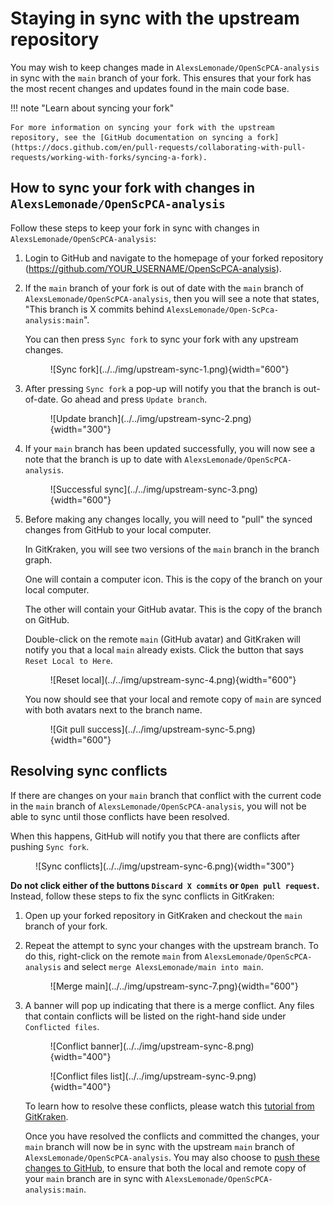 # Staying in sync with the upstream repository

You may wish to keep changes made in `AlexsLemonade/OpenScPCA-analysis` in sync with the `main` branch of your fork.
This ensures that your fork has the most recent changes and updates found in the main code base.

!!! note "Learn about syncing your fork"

    For more information on syncing your fork with the upstream repository, see the [GitHub documentation on syncing a fork](https://docs.github.com/en/pull-requests/collaborating-with-pull-requests/working-with-forks/syncing-a-fork).


## How to sync your fork with changes in `AlexsLemonade/OpenScPCA-analysis`

Follow these steps to keep your fork in sync with changes in `AlexsLemonade/OpenScPCA-analysis`:

1. Login to GitHub and navigate to the homepage of your forked repository (https://github.com/YOUR_USERNAME/OpenScPCA-analysis).

1. If the `main` branch of your fork is out of date with the `main` branch of `AlexsLemonade/OpenScPCA-analysis`, then you will see a note that states, "This branch is X commits behind `AlexsLemonade/Open-ScPca-analysis:main`".

    You can then press `Sync fork` to sync your fork with any upstream changes.

    <figure markdown="span">
        ![Sync fork](../../img/upstream-sync-1.png){width="600"}
    </figure>

1. After pressing `Sync fork` a pop-up will notify you that the branch is out-of-date.
    Go ahead and press `Update branch`.

    <figure markdown="span">
        ![Update branch](../../img/upstream-sync-2.png){width="300"}
    </figure>

1. If your `main` branch has been updated successfully, you will now see a note that the branch is up to date with `AlexsLemonade/OpenScPCA-analysis`.

    <figure markdown="span">
        ![Successful sync](../../img/upstream-sync-3.png){width="600"}
    </figure>

1. Before making any changes locally, you will need to "pull" the synced changes from GitHub to your local computer.

    In GitKraken, you will see two versions of the `main` branch in the branch graph.

    One will contain a computer icon.
    This is the copy of the branch on your local computer.

    The other will contain your GitHub avatar.
    This is the copy of the branch on GitHub.

    Double-click on the remote `main` (GitHub avatar) and GitKraken will notify you that a local `main` already exists.
    Click the button that says `Reset Local to Here`.

    <figure markdown="span">
        ![Reset local](../../img/upstream-sync-4.png){width="600"}
    </figure>

    You now should see that your local and remote copy of `main` are synced with both avatars next to the branch name.

    <figure markdown="span">
        ![Git pull success](../../img/upstream-sync-5.png){width="600"}
    </figure>


## Resolving sync conflicts

If there are changes on your `main` branch that conflict with the current code in the `main` branch of `AlexsLemonade/OpenScPCA-analysis`, you will not be able to sync until those conflicts have been resolved.

When this happens, GitHub will notify you that there are conflicts after pushing `Sync fork`.

<figure markdown="span">
    ![Sync conflicts](../../img/upstream-sync-6.png){width="300"}
</figure>

**Do not click either of the buttons `Discard X commits` or `Open pull request`.**
Instead, follow these steps to fix the sync conflicts in GitKraken:

1. Open up your forked repository in GitKraken and checkout the `main` branch of your fork.

1. Repeat the attempt to sync your changes with the upstream branch.
    To do this, right-click on the remote `main` from `AlexsLemonade/OpenScPCA-analysis` and select `merge AlexsLemonade/main into main`.

    <figure markdown="span">
        ![Merge main](../../img/upstream-sync-7.png){width="600"}
    </figure>

1. A banner will pop up indicating that there is a merge conflict.
Any files that contain conflicts will be listed on the right-hand side under `Conflicted files`.

    <figure markdown="span">
        ![Conflict banner](../../img/upstream-sync-8.png){width="400"}
    </figure>

    <figure markdown="span">
        ![Conflict files list](../../img/upstream-sync-9.png){width="400"}
    </figure>

    To learn how to resolve these conflicts, please watch this [tutorial from GitKraken](https://www.gitkraken.com/learn/git/tutorials/how-to-resolve-merge-conflict-in-git).

    Once you have resolved the conflicts and committed the changes, your `main` branch will now be in sync with the upstream `main` branch of `AlexsLemonade/OpenScPCA-analysis`.
    You may also choose to [push these changes to GitHub](./push-to-origin.md), to ensure that both the local and remote copy of your `main` branch are in sync with `AlexsLemonade/OpenScPCA-analysis:main`.

